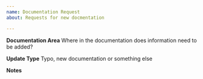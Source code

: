 ```yaml
---
name: Documentation Request
about: Requests for new docmentation

---
```


**Documentation Area**
Where in the documentation does information need to be added?

**Update Type**
Typo, new documentation or something else

**Notes**

